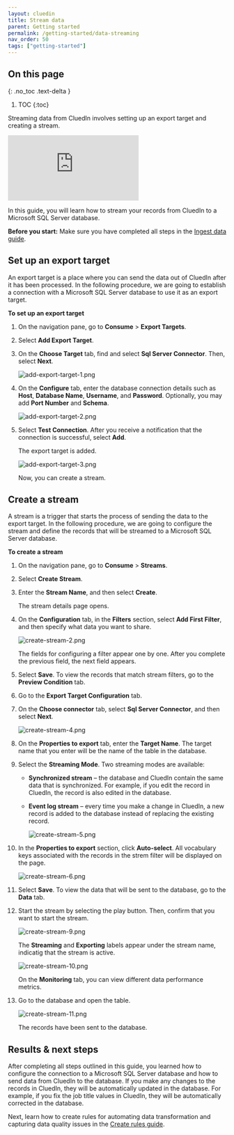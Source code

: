 ```yaml
---
layout: cluedin
title: Stream data
parent: Getting started
permalink: /getting-started/data-streaming
nav_order: 50
tags: ["getting-started"]
---
```

## On this page
{: .no_toc .text-delta }
1. TOC
{:toc}

Streaming data from CluedIn involves setting up an export target and creating a stream.

<div class="videoFrame">
<iframe src="https://player.vimeo.com/video/845327605?badge=0&amp;autopause=0&amp;player_id=0&amp;app_id=58479" frameborder="0" allow="autoplay; fullscreen; picture-in-picture" allowfullscreen title="Getting started with data streaming in CluedIn"></iframe>
</div>

In this guide, you will learn how to stream your records from CluedIn to a Microsoft SQL Server database.

**Before you start:** Make sure you have completed all steps in the [Ingest data guide](/getting-started/data-ingestion).

## Set up an export target

An export target is a place where you can send the data out of CluedIn after it has been processed. In the following procedure, we are going to establish a connection with a Microsoft SQL Server database to use it as an export target.

**To set up an export target**

1. On the navigation pane, go to **Consume** > **Export Targets**.

1. Select **Add Export Target**.

1. On the **Choose Target** tab, find and select **Sql Server Connector**. Then, select **Next**.

    ![add-export-target-1.png](../../assets/images/getting-started/data-streaming/add-export-target-1.png)

1. On the **Configure** tab, enter the database connection details such as **Host**, **Database Name**, **Username**, and **Password**. Optionally, you may add **Port Number** and **Schema**.

    ![add-export-target-2.png](../../assets/images/getting-started/data-streaming/add-export-target-2.png)

1. Select **Test Connection**. After you receive a notification that the connection is successful, select **Add**.

    The export target is added.

    ![add-export-target-3.png](../../assets/images/getting-started/data-streaming/add-export-target-3.png)

    Now, you can create a stream.

## Create a stream

A stream is a trigger that starts the process of sending the data to the export target. In the following procedure, we are going to configure the stream and define the records that will be streamed to a Microsoft SQL Server database.

**To create a stream**

1. On the navigation pane, go to **Consume** > **Streams**. 

1. Select **Create Stream**.

1. Enter the **Stream Name**, and then select **Create**. 

    The stream details page opens.

1. On the **Configuration** tab, in the **Filters** section, select **Add First Filter**, and then specify what data you want to share.

    ![create-stream-2.png](../../assets/images/getting-started/data-streaming/create-stream-2.png)

    The fields for configuring a filter appear one by one. After you complete the previous field, the next field appears.

1. Select **Save**. To view the records that match stream filters, go to the **Preview Condition** tab.

1. Go to the **Export Target Configuration** tab.

1. On the **Choose connector** tab, select **Sql Server Connector**, and then select **Next**.

    ![create-stream-4.png](../../assets/images/getting-started/data-streaming/create-stream-4.png)  

1. On the **Properties to export** tab, enter the **Target Name**. The target name that you enter will be the name of the table in the database.

1. Select the **Streaming Mode**. Two streaming modes are available:

    - **Synchronized stream** – the database and CluedIn contain the same data that is synchronized. For example, if you edit the record in CluedIn, the record is also edited in the database. 

    - **Event log stream** – every time you make a change in CluedIn, a new record is added to the database instead of replacing the existing record.

        ![create-stream-5.png](../../assets/images/getting-started/data-streaming/create-stream-5.png)  

1. In the **Properties to export** section, click **Auto-select**. All vocabulary keys associated with the records in the strem filter will be displayed on the page.

    ![create-stream-6.png](../../assets/images/getting-started/data-streaming/create-stream-6.png)  

1. Select **Save**. To view the data that will be sent to the database, go to the **Data** tab.

1. Start the stream by selecting the play button. Then, confirm that you want to start the stream.

    ![create-stream-9.png](../../assets/images/getting-started/data-streaming/create-stream-9.png)

    The **Streaming** and **Exporting** labels appear under the stream name, indicatig that the stream is active.

    ![create-stream-10.png](../../assets/images/getting-started/data-streaming/create-stream-10.png)

    On the **Monitoring** tab, you can view different data performance metrics.

1. Go to the database and open the table.

    ![create-stream-11.png](../../assets/images/getting-started/data-streaming/create-stream-11.png)  

    The records have been sent to the database.

## Results & next steps

After completing all steps outlined in this guide, you learned how to configure the connection to a Microsoft SQL Server database and how to send data from CluedIn to the database. If you make any changes to the records in CluedIn, they will be automatically updated in the database. For example, if you fix the job title values in CluedIn, they will be automatically corrected in the database.

Next, learn how to create rules for automating data transformation and capturing data quality issues in the [Create rules guide](/getting-started/rule-builder).